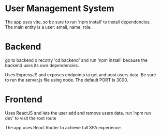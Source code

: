 # User Management System

The app uses vite, so be sure to run 'npm install' to install dependencies. 
The main entity is a user: email, name, role.

# Backend

go to backend direcotry 'cd backend'
and run 'npm install' because the backend uses its own dependencies.

Uses ExpressJS and exposes endpoints to get and post users data. Be sure to run the server.js file using node.
The default PORT is 3000.

# Frontend

Uses ReactJS and lets the user add and remove users data.
run 'npm run dev' to visit the root route

The app uses React Router to achieve full SPA experience.
